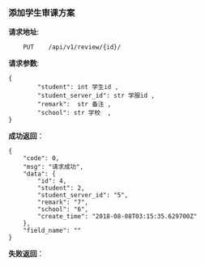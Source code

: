 ### 添加学生审课方案

**请求地址**:
```
    PUT    /api/v1/review/{id}/
```

**请求参数**:
```
{
        "student": int 学生id ,
        "student_server_id": str 学服id ,
        "remark":  str 备注 ,
        "school": str 学校  ,
}
```


**成功返回**：
```
{
    "code": 0,
    "msg": "请求成功",
    "data": {
        "id": 4,
        "student": 2,
        "student_server_id": "5",
        "remark": "7",
        "school": "6",
        "create_time": "2018-08-08T03:15:35.629700Z"
    },
    "field_name": ""
}
```

**失败返回**：
```

```